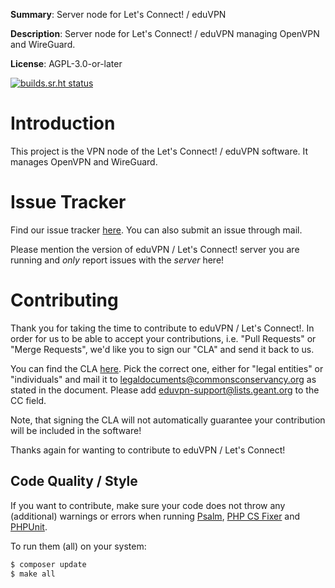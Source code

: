 **Summary**: Server node for Let's Connect! / eduVPN 

**Description**: Server node for Let's Connect! / eduVPN managing OpenVPN and
WireGuard.

**License**: AGPL-3.0-or-later

[![builds.sr.ht status](https://builds.sr.ht/~fkooman/vpn-server-node.svg)](https://builds.sr.ht/~fkooman/vpn-server-node)

# Introduction

This project is the VPN node of the Let's Connect! / eduVPN software. It 
manages OpenVPN and WireGuard.

# Issue Tracker

Find our issue tracker [here](https://todo.sr.ht/~eduvpn/server). You can also 
submit an issue through mail. 

Please mention the version of eduVPN / Let's Connect! server you are running 
and _only_ report issues with the _server_ here!

# Contributing

Thank you for taking the time to contribute to eduVPN / Let's Connect!. In 
order for us to be able to accept your contributions, i.e. "Pull Requests" or
"Merge Requests", we'd like you to sign our "CLA" and send it back to us. 

You can find the CLA [here](https://commonsconservancy.org/resources/). Pick
the correct one, either for "legal entities" or "individuals" and mail it to
[legaldocuments@commonsconservancy.org](mailto:legaldocuments@commonsconservancy.org) 
as stated in the document. Please add 
[eduvpn-support@lists.geant.org](mailto:eduvpn-support@lists.geant.org) to the 
CC field.

Note, that signing the CLA will not automatically guarantee your contribution 
will be included in the software!

Thanks again for wanting to contribute to eduVPN / Let's Connect!

## Code Quality / Style

If you want to contribute, make sure your code does not throw any (additional) 
warnings or errors when running [Psalm](https://psalm.dev/), 
[PHP CS Fixer](https://cs.symfony.com/) and [PHPUnit](https://phpunit.de/).

To run them (all) on your system:

```bash
$ composer update
$ make all
```

